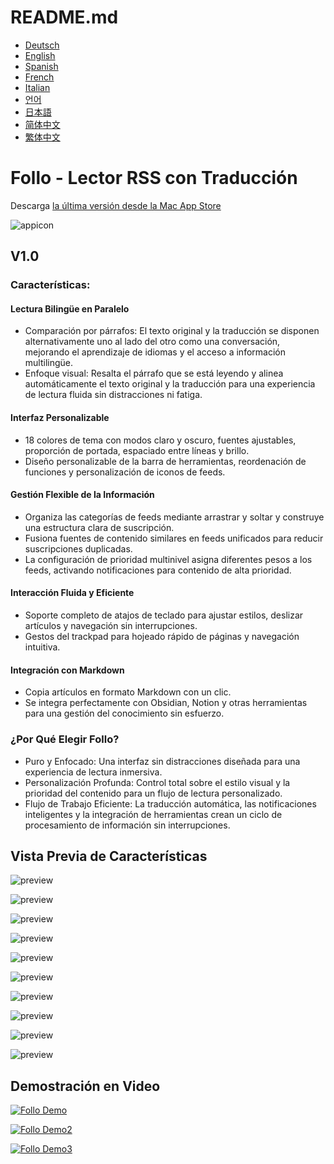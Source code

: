 # README.md
- [Deutsch](README.de.md)
- [English](README.md)
- [Spanish](README.es.md)
- [French](README.fr.md)
- [Italian](README.it.md)
- [언어](README.ko.md)
- [日本語](README.ja.md)
- [简体中文](README.zh_cn.md)
- [繁体中文](README.zh_tw.md)

# Follo - Lector RSS con Traducción

Descarga [la última versión desde la Mac App Store](https://apps.apple.com/us/app/id6742404919)

![appicon](images/appicon-128x128.png)

V1.0
---
### Características:

#### Lectura Bilingüe en Paralelo
- Comparación por párrafos: El texto original y la traducción se disponen alternativamente uno al lado del otro como una conversación, mejorando el aprendizaje de idiomas y el acceso a información multilingüe.
- Enfoque visual: Resalta el párrafo que se está leyendo y alinea automáticamente el texto original y la traducción para una experiencia de lectura fluida sin distracciones ni fatiga.

#### Interfaz Personalizable
- 18 colores de tema con modos claro y oscuro, fuentes ajustables, proporción de portada, espaciado entre líneas y brillo.
- Diseño personalizable de la barra de herramientas, reordenación de funciones y personalización de iconos de feeds.

#### Gestión Flexible de la Información
- Organiza las categorías de feeds mediante arrastrar y soltar y construye una estructura clara de suscripción.
- Fusiona fuentes de contenido similares en feeds unificados para reducir suscripciones duplicadas.
- La configuración de prioridad multinivel asigna diferentes pesos a los feeds, activando notificaciones para contenido de alta prioridad.

#### Interacción Fluida y Eficiente
- Soporte completo de atajos de teclado para ajustar estilos, deslizar artículos y navegación sin interrupciones.
- Gestos del trackpad para hojeado rápido de páginas y navegación intuitiva.

#### Integración con Markdown
- Copia artículos en formato Markdown con un clic.
- Se integra perfectamente con Obsidian, Notion y otras herramientas para una gestión del conocimiento sin esfuerzo.

### ¿Por Qué Elegir Follo?
- Puro y Enfocado: Una interfaz sin distracciones diseñada para una experiencia de lectura inmersiva.
- Personalización Profunda: Control total sobre el estilo visual y la prioridad del contenido para un flujo de lectura personalizado.
- Flujo de Trabajo Eficiente: La traducción automática, las notificaciones inteligentes y la integración de herramientas crean un ciclo de procesamiento de información sin interrupciones.

## Vista Previa de Características
![preview](images/App-Preview-1.webp)

![preview](images/App-Preview-2.webp)

![preview](images/App-Preview-3.webp)

![preview](images/App-Preview-4.webp)

![preview](images/App-Preview-5.webp)

![preview](images/App-Preview-6.webp)

![preview](images/App-Preview-7.webp)

![preview](images/App-Preview-8.webp)

![preview](images/App-Preview-9.webp)

![preview](images/App-Preview-10.webp)

## Demostración en Video

[![Follo Demo](https://img.youtube.com/vi/APulGMFpUDM/0.jpg)](https://www.youtube.com/watch?v=APulGMFpUDM)

[![Follo Demo2](https://img.youtube.com/vi/KX7KWh9IZVg/0.jpg)](https://www.youtube.com/watch?v=KX7KWh9IZVg)

[![Follo Demo3](https://img.youtube.com/vi/GqvzYdCuy9g/0.jpg)](https://www.youtube.com/watch?v=GqvzYdCuy9g)
